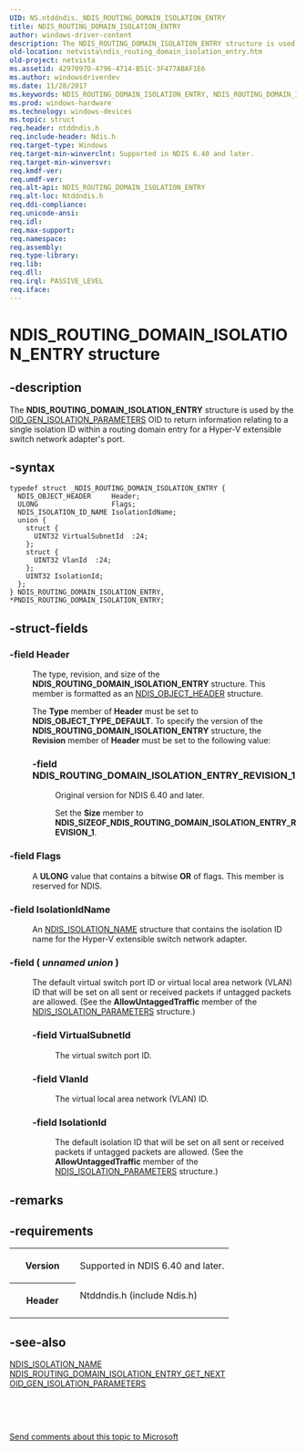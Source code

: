 ```yaml
---
UID: NS.ntddndis._NDIS_ROUTING_DOMAIN_ISOLATION_ENTRY
title: NDIS_ROUTING_DOMAIN_ISOLATION_ENTRY
author: windows-driver-content
description: The NDIS_ROUTING_DOMAIN_ISOLATION_ENTRY structure is used by the OID_GEN_ISOLATION_PARAMETERS OID to return information relating to a single isolation ID within a routing domain entry for a Hyper-V extensible switch network adapter's port.
old-location: netvista\ndis_routing_domain_isolation_entry.htm
old-project: netvista
ms.assetid: 4297097D-4796-4714-B51C-3F477ABAF1E6
ms.author: windowsdriverdev
ms.date: 11/28/2017
ms.keywords: NDIS_ROUTING_DOMAIN_ISOLATION_ENTRY, NDIS_ROUTING_DOMAIN_ISOLATION_ENTRY, *PNDIS_ROUTING_DOMAIN_ISOLATION_ENTRY
ms.prod: windows-hardware
ms.technology: windows-devices
ms.topic: struct
req.header: ntddndis.h
req.include-header: Ndis.h
req.target-type: Windows
req.target-min-winverclnt: Supported in NDIS 6.40 and later.
req.target-min-winversvr: 
req.kmdf-ver: 
req.umdf-ver: 
req.alt-api: NDIS_ROUTING_DOMAIN_ISOLATION_ENTRY
req.alt-loc: Ntddndis.h
req.ddi-compliance: 
req.unicode-ansi: 
req.idl: 
req.max-support: 
req.namespace: 
req.assembly: 
req.type-library: 
req.lib: 
req.dll: 
req.irql: PASSIVE_LEVEL
req.iface: 
---
```


# NDIS_ROUTING_DOMAIN_ISOLATION_ENTRY structure



## -description
<p>The <b>NDIS_ROUTING_DOMAIN_ISOLATION_ENTRY</b> structure is used by the <a href="https://msdn.microsoft.com/library/windows/hardware/dn383690">OID_GEN_ISOLATION_PARAMETERS</a> OID to return information relating to a single isolation ID within a routing domain entry for a Hyper-V extensible switch network adapter's port.</p>


## -syntax

````
typedef struct _NDIS_ROUTING_DOMAIN_ISOLATION_ENTRY {
  NDIS_OBJECT_HEADER     Header;
  ULONG                  Flags;
  NDIS_ISOLATION_ID_NAME IsolationIdName;
  union {
    struct {
      UINT32 VirtualSubnetId  :24;
    };
    struct {
      UINT32 VlanId  :24;
    };
    UINT32 IsolationId;
  };
} NDIS_ROUTING_DOMAIN_ISOLATION_ENTRY, *PNDIS_ROUTING_DOMAIN_ISOLATION_ENTRY;
````


## -struct-fields
<dl>

### -field <b>Header</b>

<dd>
<p>The type, revision, and size of the <b>NDIS_ROUTING_DOMAIN_ISOLATION_ENTRY</b>  structure. This member is formatted as an <a href="..\ntddndis\ns-ntddndis--ndis-object-header.md">NDIS_OBJECT_HEADER</a> structure.</p>
<p>The <b>Type</b> member of <b>Header</b> must be set to <b>NDIS_OBJECT_TYPE_DEFAULT</b>. To specify the version of the <b>NDIS_ROUTING_DOMAIN_ISOLATION_ENTRY</b> structure, the <b>Revision</b> member of <b>Header</b> must be set to the following value: </p>
<p></p>
<dl>

### -field <a id="NDIS_ROUTING_DOMAIN_ISOLATION_ENTRY_REVISION_1"></a><a id="ndis_routing_domain_isolation_entry_revision_1"></a>NDIS_ROUTING_DOMAIN_ISOLATION_ENTRY_REVISION_1

<dd>
<p>Original version for NDIS 6.40 and later.</p>
<p>Set the <b>Size</b> member to <b>NDIS_SIZEOF_NDIS_ROUTING_DOMAIN_ISOLATION_ENTRY_REVISION_1</b>.</p>
</dd>
</dl>
</dd>

### -field <b>Flags</b>

<dd>
<p>A <b>ULONG</b> value that contains a bitwise <b>OR</b> of flags. This member is reserved for NDIS.

</p>
</dd>

### -field <b>IsolationIdName</b>

<dd>
<p>An <a href="..\ntddndis\ns-ntddndis--ndis-isolation-name.md">NDIS_ISOLATION_NAME</a> structure that contains the isolation ID name for the Hyper-V extensible switch network adapter.</p>
</dd>

### -field ( <i>unnamed union</i> )

<dd>
<p>The default virtual switch port ID or virtual local area network (VLAN) ID that will be set on all sent or received packets if untagged packets are allowed. (See the <b>AllowUntaggedTraffic</b> member of the <a href="..\ntddndis\ns-ntddndis--ndis-isolation-parameters.md">NDIS_ISOLATION_PARAMETERS</a> structure.)</p>
<dl>

### -field <b>VirtualSubnetId</b>

<dd>
<p>The virtual switch port ID.</p>
</dd>

### -field <b>VlanId</b>

<dd>
<p>The virtual local area network (VLAN) ID.</p>
</dd>

### -field <b>IsolationId</b>

<dd>
<p>The default isolation ID that will be set on all sent or received packets if untagged packets are allowed. (See the <b>AllowUntaggedTraffic</b> member of the <a href="..\ntddndis\ns-ntddndis--ndis-isolation-parameters.md">NDIS_ISOLATION_PARAMETERS</a> structure.)</p>
</dd>
</dl>
</dd>
</dl>

## -remarks


## -requirements
<table>
<tr>
<th width="30%">
<p>Version</p>
</th>
<td width="70%">
<p>Supported in NDIS 6.40 and later.</p>
</td>
</tr>
<tr>
<th width="30%">
<p>Header</p>
</th>
<td width="70%">
<dl>
<dt>Ntddndis.h (include Ndis.h)</dt>
</dl>
</td>
</tr>
</table>

## -see-also
<dl>
<dt>
<a href="..\ntddndis\ns-ntddndis--ndis-isolation-name.md">NDIS_ISOLATION_NAME</a>
</dt>
<dt>
<a href="https://msdn.microsoft.com/library/windows/hardware/dn383685">NDIS_ROUTING_DOMAIN_ISOLATION_ENTRY_GET_NEXT</a>
</dt>
<dt>
<a href="https://msdn.microsoft.com/library/windows/hardware/dn383690">OID_GEN_ISOLATION_PARAMETERS</a>
</dt>
</dl>
<p> </p>
<p> </p>
<p><a href="mailto:wsddocfb@microsoft.com?subject=Documentation%20feedback [netvista\netvista]:%20NDIS_ROUTING_DOMAIN_ISOLATION_ENTRY structure%20 RELEASE:%20(11/28/2017)&amp;body=%0A%0APRIVACY STATEMENT%0A%0AWe use your feedback to improve the documentation. We don't use your email address for any other purpose, and we'll remove your email address from our system after the issue that you're reporting is fixed. While we're working to fix this issue, we might send you an email message to ask for more info. Later, we might also send you an email message to let you know that we've addressed your feedback.%0A%0AFor more info about Microsoft's privacy policy, see http://privacy.microsoft.com/en-us/default.aspx." title="Send comments about this topic to Microsoft">Send comments about this topic to Microsoft</a></p>
